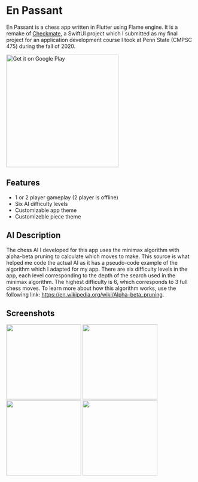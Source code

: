 # En Passant

En Passant is a chess app written in Flutter using Flame engine. It is a remake of [Checkmate](https://github.com/PScottZero/Checkmate), a SwiftUI project which I submitted as my final project for an application development course I took at Penn State (CMPSC 475) during the fall of 2020.

<a href='https://play.google.com/store/apps/details?id=com.pscottzero.en_passant&pcampaignid=pcampaignidMKT-Other-global-all-co-prtnr-py-PartBadge-Mar2515-1'><img alt='Get it on Google Play' src='https://play.google.com/intl/en_us/badges/static/images/badges/en_badge_web_generic.png' width='300'/></a>

## Features
- 1 or 2 player gameplay (2 player is offline)
- Six AI difficulty levels
- Customizable app theme
- Customizeble piece theme

## AI Description

The chess AI I developed for this app uses the minimax algorithm with alpha-beta pruning to calculate which moves to make. This source is what helped me code the actual AI as it has a pseudo-code example of the algorithm which I adapted for my app. There are six difficulty levels in the app, each level corresponding to the depth of the search used in the minimax algorithm. The highest difficulty is 6, which corresponds to 3 full chess moves. To learn more about how this algorithm works, use the following link: https://en.wikipedia.org/wiki/Alpha–beta_pruning.

## Screenshots

<img width="200" src="https://i.imgur.com/lLkWK2x.png"> <img width="200" src="https://i.imgur.com/ayH4qX3.png"> <img width="200" src="https://i.imgur.com/FrpAHvk.png"> <img width="200" src="https://i.imgur.com/4YXxF6V.png">
